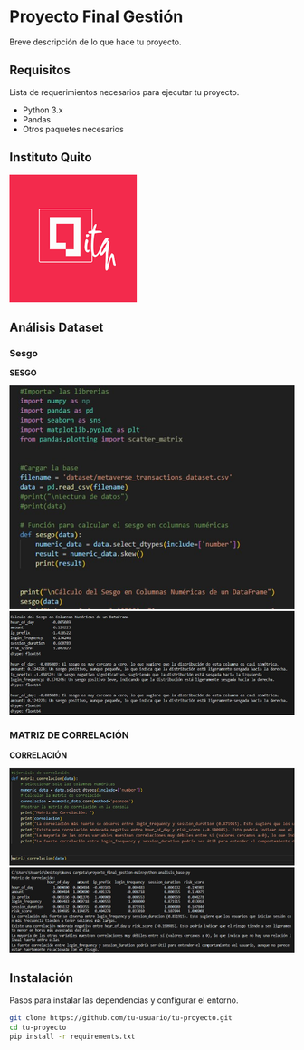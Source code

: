 # Proyecto Final Gestión

Breve descripción de lo que hace tu proyecto.

## Requisitos

Lista de requerimientos necesarios para ejecutar tu proyecto.

- Python 3.x
- Pandas
- Otros paquetes necesarios

## Instituto Quito

![Instituto Quito](images/descarga.png)

## Análisis Dataset

### Sesgo

**SESGO**

![Sesgo 1](images/sesgo1.jpg)
![Sesgo 2](images/sesgo2.jpg)


### MATRIZ DE CORRELACIÓN

**CORRELACIÓN**

![Correlación 1](images/matrizCorrelacion1.jpg)
![Correlación 2](images/matrizCorrelacion2.jpg)


## Instalación

Pasos para instalar las dependencias y configurar el entorno.

```bash
git clone https://github.com/tu-usuario/tu-proyecto.git
cd tu-proyecto
pip install -r requirements.txt
